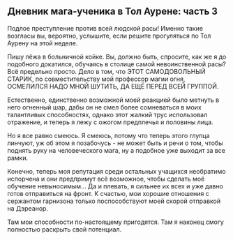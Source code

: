 ## Дневник мага-ученика в Тол Аурене: часть 3
Подлое преступление против всей людской расы! Именно такие возгласы вы, вероятно, услышите, если решите прогуляться по Тол Аурену на этой неделе.

Пишу лёжа в больничной койке. Вы, должно быть, спросите, как же я до подобного докатился, обучаясь в столице самой невоинственной расы? Всё предельно просто. Дело в том, что ЭТОТ САМОДОВОЛЬНЫЙ СТАРИК, по совместительству мой профессор магии огня, ОСМЕЛИЛСЯ НАДО МНОЙ ШУТИТЬ, ДА ЕЩЁ ПЕРЕД ВСЕЙ ГРУППОЙ.

Естественно, единственно возможной моей реакцией было метнуть в него огненный шар, дабы он не смел более сомневаться в моих талантливых способностях, однако этот жалкий трус использовал отражение, и теперь я лежу с ожогом предплечья и половины лица.

Но я все равно смеюсь. Я смеюсь, потому что теперь этого глупца линчуют, уж об этом я позабочусь - не может быть и речи о том, чтобы поднять руку на человеческого мага, ну а подобное уже выходит за все рамки.

Конечно, теперь моя репутация среди остальных учащихся необратимо испорчена и они предпримут всё возможное, чтобы сделать моё обучение невыносимым... Да и плевать, я сильнее их всех и уже давно готов отправиться на фронт. К счастью, мои хорошие отношения с сержантом гарнизона только поспособствуют моей скорой отправкой на Дэреанор.

Там мои способности по-настоящему пригодятся. Там я наконец смогу полностью раскрыть свой потенциал.
